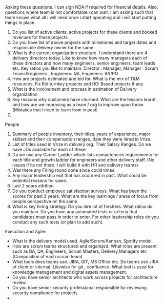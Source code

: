 Asking these questions. I can sign NDA if required for financial details. Also, questions where team is not comfortable i can wait. I am asking such that team knows what all i will need once i start operating and i will start putting things in place. 

1. Do you list of active clients, active projects for these clients and booked revenues for these projects. 
2. Do you have list of above projects with milestones and target dates and responsible delivery owner for the same. 
3. What is the current organization structure. I understand there are 4 delivery directors today. Like to know how many managers each of these directors and how many engineers, senior engineers, team leads etc. Key ratios you like to maintain: Director : Manager, Manager : Scrum Teams/Engineers , Engineers: QA, Engineers: BA/PO 
4. How are projects estimated and bid for. What is the mix of T&M resources, Fix Bid turnkey projects and ROI Based projects if any. 
5. What is the involvement and process in estimation of Delivery organization. 
6. Key reasons why customers have churned. What are the lessons learnt and how are we improving as a team / org to improve upon those. (Mistakes that i need to learn from in past)
7. 


People 
1. Summary of people inventory, their titles, years of experience, major skillset and their compensation ranges, date they were hired in Vrize. 
2. List of titles used in Vrize in delivery org. Their Salary Ranges. Do we have JDs available for each of these. 
3. Do we use any Career Ladder which lists competencies requirements for each title and growth ladder for engineers and other delivery staff. (No issues if its not there. I will build it with HR and delivery teams)
4. Was there any Firing round done since covid times. 
5. Any major leadership exit that has occurred in past. What could be potential reasons for same. 
6. Last 2 years attrition. 
7. Do you conduct employee satisfaction surveys. What has been the scores for past 2 years. What are the key learnings / areas of focus from people perspective on the same. 
8. What is key hiring strategy. Do you hire lot of freshers. What ratios do you maintain. Do you have any automated tests or criteria that candidates must pass in order to enter. For other leadership roles do you conduct any such tests (or plan to add such). 


Execution and Agile:
- What is the delivery model used. Agile/Scrum/Kanban, Spotify model. 
- How are scrum teams structured and organized. What roles are present such as BA, QA, Engineers, Scrum Masters, Delivery Managers etc (Composition of each scrum team)
- What tools does teams use. JIRA, GIT, MS Office etc. Do teams use JIRA of client or internal. Likewise for git , confluence. What tool is used for knowledge management and digital assets management. 
- Do you have senior architects who work across projects for architecture review. 
- Do you have senior security professional responsible for reviewing security compliance for projects. 
- 